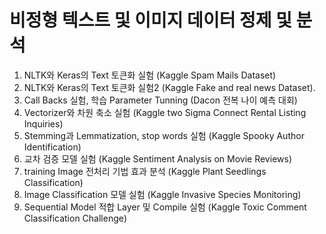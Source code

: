 # 비정형 텍스트 및 이미지 데이터 정제 및 분석

1. NLTK와 Keras의 Text 토큰화 실험 (Kaggle Spam Mails Dataset)
2. NLTK와 Keras의 Text 토큰화 실험2 (Kaggle Fake and real news Dataset).
3. Call Backs 실험, 학습 Parameter Tunning (Dacon 전복 나이 예측 대회)
4. Vectorizer와 차원 축소 실험 (Kaggle two Sigma Connect Rental Listing Inquiries)
5. Stemming과 Lemmatization, stop words 실험 (Kaggle Spooky Author Identification)
6. 교차 검증 모델 실험 (Kaggle Sentiment Analysis on Movie Reviews)
7. training Image 전처리 기법 효과 분석 (Kaggle Plant Seedlings Classification)
8. Image Classification 모델 실험 (Kaggle Invasive Species Monitoring) 
9. Sequential Model 적합 Layer 및 Compile 실험 (Kaggle Toxic Comment Classification Challenge)

